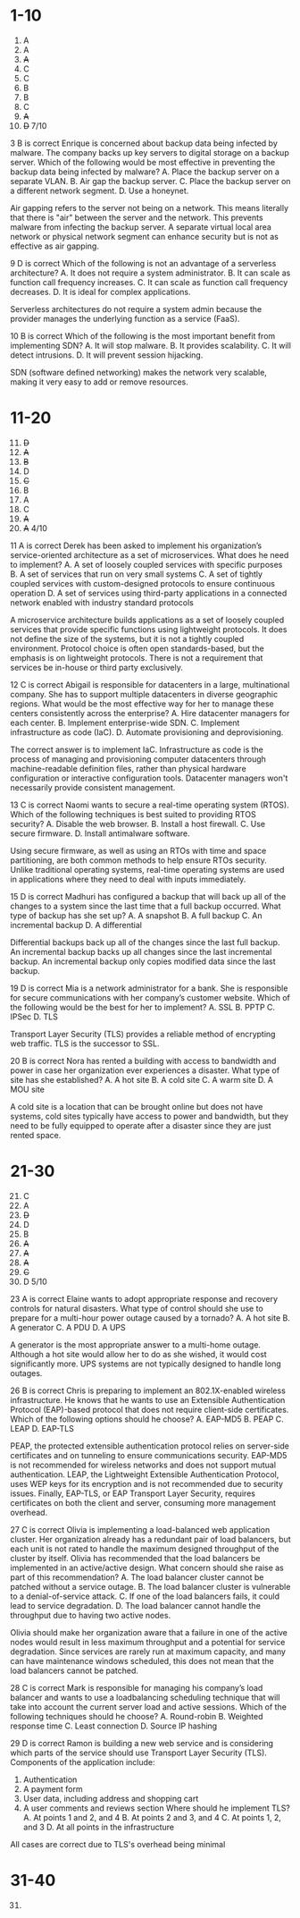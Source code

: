 # 1-10
1. A
2. A
3. ~~A~~
4. C
5. C
6. B
7. B
8. C
9. ~~A~~
10. ~~D~~
7/10

3 B is correct
Enrique is concerned about backup data being infected by malware. The company backs up key servers to digital storage on a backup server. Which of the following would be most effective in preventing the backup data being infected by malware?
A. Place the backup server on a separate VLAN.
B. Air gap the backup server.
C. Place the backup server on a different network segment.
D. Use a honeynet.

Air gapping refers to the server not being on a network. This means literally that there is "air" between the server and the network. This prevents malware from infecting the backup server. A separate virtual local area network or physical network segment can enhance security but is not as effective as air gapping.

9 D is correct
Which of the following is not an advantage of a serverless architecture?
A. It does not require a system administrator.
B. It can scale as function call frequency increases.
C. It can scale as function call frequency decreases.
D. It is ideal for complex applications.

Serverless architectures do not require a system admin because the provider manages the underlying function as a service (FaaS).

10 B is correct
Which of the following is the most important benefit from implementing SDN?
A. It will stop malware.
B. It provides scalability.
C. It will detect intrusions.
D. It will prevent session hijacking.

SDN (software defined networking) makes the network very scalable, making it very easy to add or remove resources.

# 11-20
11. ~~D~~
12. ~~A~~
13. ~~B~~
14. D
15. ~~C~~
16. B
17. A
18. C
19. ~~A~~
20. ~~A~~
4/10

11 A is correct
Derek has been asked to implement his organization’s service-oriented architecture as a set of microservices. What does he need to implement?
A. A set of loosely coupled services with specific purposes
B. A set of services that run on very small systems
C. A set of tightly coupled services with custom-designed protocols to ensure continuous
operation
D. A set of services using third-party applications in a connected network enabled with
industry standard protocols

A microservice architecture builds applications as a set of loosely coupled services that provide specific functions using lightweight protocols. It does not define the size of the systems, but it is not a tightly coupled environment. Protocol choice is often open standards-based, but the emphasis is on lightweight protocols. There is not a requirement that services be in-house or third party exclusively. 

12 C is correct
Abigail is responsible for datacenters in a large, multinational company. She has to support multiple datacenters in diverse geographic regions. What would be the most effective way for her to manage these centers consistently across the enterprise?
A. Hire datacenter managers for each center.
B. Implement enterprise-wide SDN.
C. Implement infrastructure as code (IaC).
D. Automate provisioning and deprovisioning.

The correct answer is to implement IaC. Infrastructure as code is the process of managing and provisioning computer datacenters through machine-readable definition files, rather than physical hardware configuration or interactive configuration tools. Datacenter managers won't necessarily provide consistent management.

13 C is correct
Naomi wants to secure a real-time operating system (RTOS). Which of the following
techniques is best suited to providing RTOS security?
A. Disable the web browser.
B. Install a host firewall.
C. Use secure firmware.
D. Install antimalware software.

Using secure firmware, as well as using an RTOs with time and space partitioning, are both common methods to help ensure RTOs security. Unlike traditional operating systems, real-time operating systems are used in applications where they need to deal with inputs immediately. 

15 D is correct
Madhuri has configured a backup that will back up all of the changes to a system since the last time that a full backup occurred. What type of backup has she set up?
A. A snapshot
B. A full backup
C. An incremental backup
D. A differential

Differential backups back up all of the changes since the last full backup. An incremental backup backs up all changes since the last incremental backup. An incremental backup only copies modified data since the last backup.

19 D is correct
Mia is a network administrator for a bank. She is responsible for secure communications
with her company’s customer website. Which of the following would be the best for her to
implement?
A. SSL
B. PPTP
C. IPSec
D. TLS

Transport Layer Security (TLS) provides a reliable method of encrypting web traffic. TLS is the successor to SSL.

20 B is correct
Nora has rented a building with access to bandwidth and power in case her organization ever experiences a disaster. What type of site has she established?
A. A hot site
B. A cold site
C. A warm site
D. A MOU site

A cold site is a location that can be brought online but does not have systems, cold sites typically have access to power and bandwidth, but they need to be fully equipped to operate after a disaster since they are just rented space.

# 21-30
21. C
22. A
23. ~~D~~
24. D
25. B
26. ~~A~~
27. ~~A~~
28. ~~A~~
29. ~~C~~
30. D
5/10

23 A is correct
Elaine wants to adopt appropriate response and recovery controls for natural disasters.
What type of control should she use to prepare for a multi-hour power outage caused by a
tornado?
A. A hot site
B. A generator
C. A PDU
D. A UPS

A generator is the most appropriate answer to a multi-home outage. Although a hot site would allow her to do as she wished, it would cost significantly more. UPS systems are not typically designed to handle long outages. 

26 B is correct
Chris is preparing to implement an 802.1X-enabled wireless infrastructure. He knows that
he wants to use an Extensible Authentication Protocol (EAP)-based protocol that does not
require client-side certificates. Which of the following options should he choose?
A. EAP-MD5
B. PEAP
C. LEAP
D. EAP-TLS

PEAP, the protected extensible authentication protocol relies on server-side certificates and on tunneling to ensure communications security. EAP-MD5 is not recommended for wireless networks and  does not support mutual authentication. LEAP, the Lightweight Extensible Authentication Protocol, uses WEP keys for its encryption and is not recommended due to security issues. Finally, EAP-TLS, or EAP Transport Layer Security, requires certificates on both the client and server, consuming more management overhead.

27 C is correct
Olivia is implementing a load-balanced web application cluster. Her organization already
has a redundant pair of load balancers, but each unit is not rated to handle the maximum
designed throughput of the cluster by itself. Olivia has recommended that the load balancers
be implemented in an active/active design. What concern should she raise as part of this
recommendation?
A. The load balancer cluster cannot be patched without a service outage.
B. The load balancer cluster is vulnerable to a denial-of-service attack.
C. If one of the load balancers fails, it could lead to service degradation.
D. The load balancer cannot handle the throughput due to having two active nodes.

Olivia should make her organization aware that a failure in one of the active nodes would result in less maximum throughput and a potential for service degradation. Since services are rarely run at maximum capacity, and many can have maintenance windows scheduled, this does not mean that the load balancers cannot be patched.

28 C is correct
Mark is responsible for managing his company’s load balancer and wants to use a loadbalancing scheduling technique that will take into account the current server load and active
sessions. Which of the following techniques should he choose?
A. Round-robin
B. Weighted response time
C. Least connection
D. Source IP hashing

29 D is correct
Ramon is building a new web service and is considering which parts of the service should use
Transport Layer Security (TLS). Components of the application include:
1. Authentication
2. A payment form
3. User data, including address and shopping cart
4. A user comments and reviews section
Where should he implement TLS?
A. At points 1 and 2, and 4
B. At points 2 and 3, and 4
C. At points 1, 2, and 3
D. At all points in the infrastructure

All cases are correct due to TLS's overhead being minimal

# 31-40
31. 